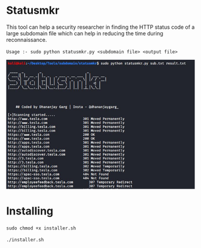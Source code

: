 # Statusmkr

This tool can help a security researcher in finding the HTTP status code of a large subdomain file which can help in reducing the
time during reconnaissance.

`Usage :- sudo python statusmkr.py <subdomain file> <output file>`

![](https://github.com/DhananjayGarg19/statusmkr/blob/master/statusmkr.JPG)

# Installing 

`sudo chmod +x installer.sh`

`./installer.sh`

